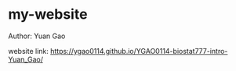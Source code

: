 # my-website  

Author: Yuan Gao

website link: https://ygao0114.github.io/YGAO0114-biostat777-intro-Yuan_Gao/


